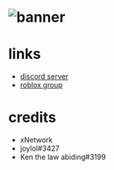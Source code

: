 # ![banner](https://i.vgy.me/ry0P1f.png) 

# links
* [discord server](discord.gg/hospital)
* [roblox group](https://www.roblox.com/groups/5809933/Central-Medical-Institute#!/about)

# credits
* xNetwork
* joylol#3427
* Ken the law abiding#3199



